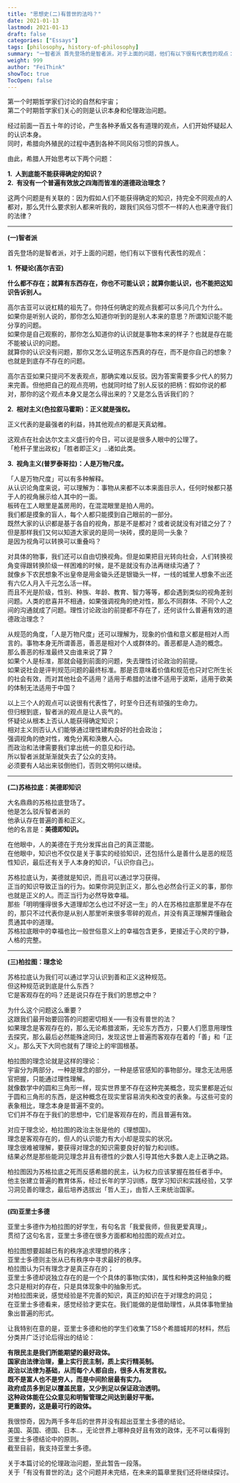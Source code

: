 ```yaml
---
title: "思想史(二)有普世的法吗？"
date: 2021-01-13
lastmod: 2021-01-13
draft: false
categories: ["Essays"]
tags: [philosophy, history-of-philosophy]
summary: "一智者派 首先登场的是智者派，对于上面的问题，他们有以下很有代表性的观点： 1. 怀疑论高尔吉亚 什么都不存在；就算有东西存在，你也不可能认识；就算你能认识，也不能把这知识告诉别人。..."
weight: 999
author: "FeiThink"
showToc: true
TocOpen: false
---
```



第一个时期哲学家们讨论的自然和宇宙；  
第二个时期哲学家们关心的则是认识本身和伦理政治问题。

经过前面一百五十年的讨论，产生各种矛盾又各有道理的观点，人们开始怀疑起人的认识本身。  
同时，希腊向外殖民的过程中遇到各种不同风俗习惯的异族人。

由此，希腊人开始思考以下两个问题：

**1.  人到底能不能获得确定的知识？**  
**2.  有没有一个普遍有效放之四海而皆准的道德政治理念？**

这两个问题是有关联的：因为假如人们不能获得确定的知识，持完全不同观点的人都对，那么凭什么要求别人都来听我的，跟我们风俗习惯不一样的人也来遵守我们的法律？

---

**(一)智者派**

首先登场的是智者派，对于上面的问题，他们有以下很有代表性的观点：

**1.  怀疑论(高尔吉亚)**

**什么都不存在；就算有东西存在，你也不可能认识；就算你能认识，也不能把这知识告诉别人。**

高尔吉亚可以说杠精的祖先了。你持任何确定的观点我都可以多问几个为什么。  
如果你是听别人说的，那你怎么知道你听到的是别人本来的意思？所谓知识能不能分享的问题。  
如果你是自己观察的，那你怎么知道你的认识就是事物本来的样子？也就是存在能不能被认识的问题。  
就算你的认识没有问题，那你又怎么证明这东西真的存在，而不是你自己的想象？也就是到底存不存在的问题。

高尔吉亚如果只提问不发表观点，那确实难以反驳。因为答案需要多少代人的努力来完善。但他把自己的观点亮明，也就同时给了别人反驳的把柄：假如你说的都对，那你的这个观点本身又是怎么得出来的？又是怎么告诉我们的？

**2.  相对主义(色拉叙马霍斯)：正义就是强权。**

正义代表的是最强者的利益，持其他观点的都是天真幼稚。

这观点在社会达尔文主义盛行的今日，可以说是很多人眼中的公理了。  
「枪杆子里出政权」「胜者即正义」..诸如此类。

**3.  视角主义(普罗泰哥拉)：人是万物尺度。**

「人是万物尺度」可以有多种解释。  
从认识论角度来说，可以理解为：事物从来都不以本来面目示人，任何时候都只基于人的视角展示给人其中的一面。  
板砖在工人眼里是盖房用的，在混混眼里是拍人用的。  
我们都是摸象的盲人，每个人都只能摸到自己眼前的一部分。  
既然大家的认识都是基于各自的视角，那是不是都对？或者说就没有对错之分了？  
但是那样我们又何以知道大家说的是同一块砖，摸的是同一头象？  
是因为视角可以转换可以重叠吗？

对具体的物事，我们还可以自由切换视角。但是如果把目光转向社会，人们转换视角变得跟转换阶级一样困难的时候，是不是就没有办法再继续沟通了？  
就像乡下农民想象不出皇帝是用金锄头还是银锄头一样，一线的城里人想象不出还有六亿人月入千元怎么活一样。  
而且不光是阶级，性别、种族、年龄、教育、智力等等，都会遇到类似的视角差别问题。人类的悲喜并不相通，如果强调视角的绝对性，那么不同群体、不同个人之间的沟通就成了问题。理性讨论政治的前提都不存在了，还何谈什么普遍有效的道德政治理念？

从规范的角度，「人是万物尺度」还可以理解为，现象的价值和意义都是相对人而言的。事物本身无所谓善恶，善恶是相对个人或群体的。善恶都是人造的概念。  
那么善恶的标准最终又由谁来说了算？  
如果个人是标准，那就会碰到前面的问题，失去理性讨论政治的前提。  
如果说社会是评判规范问题的最终标准。那是否意味着价值和规范也只对它所生长的社会有效，而对其他社会不适用？适用于希腊的法律不适用于波斯，适用于欧美的体制无法适用于中国？

以上三个人的观点可以说很有代表性了，时至今日还有顽强的生命力。  
但归根到底，智者派的观点是让人丧气的。  
怀疑论从根本上否认人能获得确定知识；  
相对主义则否认人们能够通过理性建构良好的社会政治；  
强调视角的绝对性，难免分离和涣散人心。  
而政治和法律需要我们拿出统一的意见和行动。  
所以智者派就渐渐就失去了公众的支持。  
必须要有人站出来驳倒他们，否则文明何以继续。

---

**(二)苏格拉底：美德即知识**

大名鼎鼎的苏格拉底登场了。  
他是怎么驳斥智者派的  
他承认存在普遍的善和正义。  
他的名言是：**美德即知识。**

在他眼中，人的美德在于充分发挥出自己的真正潜能。  
在他眼中，知识也不仅仅是关于事实的经验知识，还包括什么是善什么是恶的规范性知识，最后还有关于人本身的知识，「认识你自己」。

苏格拉底认为，美德就是知识，而且可以通过学习获得。  
正当的知识导致正当的行为。如果你洞见到正义，那么也必然会行正义的事，那你也就是正义的人。而正当行为必然导致幸福。  
那些「明明懂得很多大道理却怎么也过不好这一生」的人在苏格拉底那里是不存在的，那只不过代表你是从别人那里听来很多零碎的观点，并没有真正理解弄懂融会贯通其中的道理。  
苏格拉底眼中的幸福也比一般世俗意义上的幸福包含更多，更接近于心灵的宁静，人格的完整。

---

**(三)柏拉图：理念论**

苏格拉底认为我们可以通过学习认识到善和正义这种规范。  
但这种规范说到底是什么东西？  
它是客观存在的吗？还是说只存在于我们的思想之中？

为什么这个问题这么重要？  
这跟我们最开始要回答的问题密切相关——有没有普世的法？  
如果理念是客观存在的，那么无论希腊波斯，无论东方西方，只要人们愿意用理性去探究，那么最后必然能殊途同归，发现这世上普遍而客观存在着的「善」和「正义」。那么天下大同也就有了理论上的牢固根基。

柏拉图的理念论就是这样的理论：  
宇宙分为两部分，一种是理念的部分，一种是感官感知的事物部分。理念无法用感官把握，只能通过理性理解。  
就像数学中的圆和三角形一样，现实世界里不存在这种完美概念，现实里都是近似于圆和三角形的东西，是这种概念在现实里容易消失和改变的表象。与这些可变的表象相比，理念本身是普遍不变的。  
它们并不存在于我们的思想中，它们是客观存在的，而且普遍有效。

对应于理念论，柏拉图的政治主张是他的《理想国》。  
理念是客观存在的，但人的认识能力有大小却是现实的状况。  
理念很难被理解，要获得对理念的知识需要良好的智力和训练。  
结果必然是那些能洞见理念并且有德性的少数人引导其他大多数人走上正确之路。

柏拉图因为苏格拉底之死而反感希腊的民主，认为权力应该掌握在胜任者手中。  
他主张建立普遍的教育体系，经过长年的学习训练，既学习知识和实践经验，又学习洞见善的理念，最后培养选拔出「哲人王」，由哲人王来统治国家。

---

**(四)亚里士多德**

亚里士多德作为柏拉图的好学生，有句名言「我爱我师，但我更爱真理」。  
贯彻了这句名言，亚里士多德在很多方面都和柏拉图的观点对立。

柏拉图想要超越已有的秩序追求理想的秩序；  
亚里士多德则主张从已有秩序中寻求最好的秩序。  
柏拉图认为只有理念才是真正存在的；  
亚里士多德却说独立存在的是一个个具体的事物(实体)，属性和种类这种抽象的概念只是相对的存在，只是具体现象中的抽象形式。  
对柏拉图来说，感觉经验是不完善的知识，真正的知识在于对理念的洞见；  
在亚里士多德看来，感觉经验才更实在。我们能做的是借助理性，从具体事物里抽象出普遍的形式。

让我特别在意的是，亚里士多德和他的学生们收集了158个希腊城邦的材料，然后分类并广泛讨论后得出的结论：

**有限民主是我们所能期望的最好政体。**  
**国家由法律治理，量上实行民主制，质上实行精英制。**  
**政治以法律为基础，从而每个人都自由，很多人有发言权。**  
**既不是富人也不是穷人，而是中间阶层最有实力。**  
**政府成员多到足以覆盖民意，又少到足以保证政治透明。**  
**这种政体能在公众意见和明智管理之间达到最好平衡。**  
**更重要的，这是最可行的政体。**

我很惊奇，因为两千多年后的世界并没有超出亚里士多德的结论。  
美国、英国、德国、日本..，无论世界上哪种良好且有效的政体，无不可以看得到亚里士多德结论中的原则。  
截至目前，我支持亚里士多德。

关于本篇讨论的伦理政治问题，至此暂告一段落。  
关于「有没有普世的法」这个问题并未完结，在未来的篇章里我们还将继续探讨。
